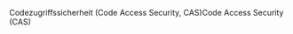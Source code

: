 <span data-ttu-id="fd839-101">Codezugriffssicherheit (Code Access Security, CAS)</span><span class="sxs-lookup"><span data-stu-id="fd839-101">Code Access Security (CAS)</span></span>
